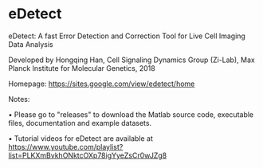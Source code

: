 # eDetect

eDetect: A fast Error Detection and Correction Tool for Live Cell Imaging Data Analysis

Developed by Hongqing Han, Cell Signaling Dynamics Group (Zi-Lab), Max Planck Institute for Molecular Genetics, 2018

Homepage: https://sites.google.com/view/edetect/home

Notes:

  •	Please go to "releases" to download the Matlab source code, executable files, documentation and example datasets. 

  •	Tutorial videos for eDetect are available at https://www.youtube.com/playlist?list=PLKXmBvkhONktcOXp78igYyeZsCr0wJZg8
